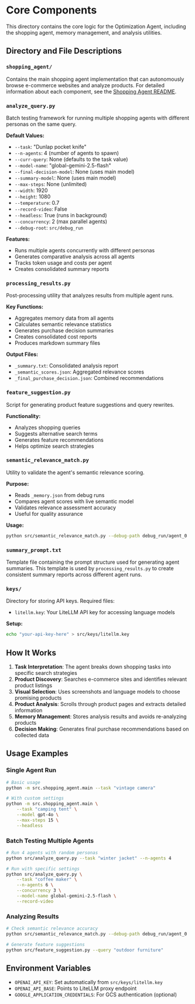 # Core Components

This directory contains the core logic for the Optimization Agent, including the shopping agent, memory management, and analysis utilities.

## Directory and File Descriptions

### `shopping_agent/`
Contains the main shopping agent implementation that can autonomously browse e-commerce websites and analyze products. For detailed information about each component, see the [Shopping Agent README](./shopping_agent/README.md).

### `analyze_query.py`
Batch testing framework for running multiple shopping agents with different personas on the same query.

**Default Values:**
- `--task`: "Dunlap pocket knife"
- `--n-agents`: 4 (number of agents to spawn)
- `--curr-query`: None (defaults to the task value)
- `--model-name`: "global-gemini-2.5-flash"
- `--final-decision-model`: None (uses main model)
- `--summary-model`: None (uses main model)
- `--max-steps`: None (unlimited)
- `--width`: 1920
- `--height`: 1080
- `--temperature`: 0.7
- `--record-video`: False
- `--headless`: True (runs in background)
- `--concurrency`: 2 (max parallel agents)
- `--debug-root`: `src/debug_run`

**Features:**
- Runs multiple agents concurrently with different personas
- Generates comparative analysis across all agents
- Tracks token usage and costs per agent
- Creates consolidated summary reports

### `processing_results.py`
Post-processing utility that analyzes results from multiple agent runs.

**Key Functions:**
- Aggregates memory data from all agents
- Calculates semantic relevance statistics
- Generates purchase decision summaries
- Creates consolidated cost reports
- Produces markdown summary files

**Output Files:**
- `_summary.txt`: Consolidated analysis report
- `_semantic_scores.json`: Aggregated relevance scores
- `_final_purchase_decision.json`: Combined recommendations

### `feature_suggestion.py`
Script for generating product feature suggestions and query rewrites.

**Functionality:**
- Analyzes shopping queries
- Suggests alternative search terms
- Generates feature recommendations
- Helps optimize search strategies

### `semantic_relevance_match.py`
Utility to validate the agent's semantic relevance scoring.

**Purpose:**
- Reads `_memory.json` from debug runs
- Compares agent scores with live semantic model
- Validates relevance assessment accuracy
- Useful for quality assurance

**Usage:**
```bash
python src/semantic_relevance_match.py --debug-path debug_run/agent_0
```

### `summary_prompt.txt`
Template file containing the prompt structure used for generating agent summaries. This template is used by `processing_results.py` to create consistent summary reports across different agent runs.

### `keys/`
Directory for storing API keys. Required files:
- `litellm.key`: Your LiteLLM API key for accessing language models

**Setup:**
```bash
echo "your-api-key-here" > src/keys/litellm.key
```

## How It Works

1. **Task Interpretation**: The agent breaks down shopping tasks into specific search strategies
2. **Product Discovery**: Searches e-commerce sites and identifies relevant product listings
3. **Visual Selection**: Uses screenshots and language models to choose promising products
4. **Product Analysis**: Scrolls through product pages and extracts detailed information
5. **Memory Management**: Stores analysis results and avoids re-analyzing products
6. **Decision Making**: Generates final purchase recommendations based on collected data

## Usage Examples

### Single Agent Run
```bash
# Basic usage
python -m src.shopping_agent.main --task "vintage camera"

# With custom settings
python -m src.shopping_agent.main \
    --task "camping tent" \
    --model gpt-4o \
    --max-steps 15 \
    --headless
```

### Batch Testing Multiple Agents
```bash
# Run 4 agents with random personas
python src/analyze_query.py --task "winter jacket" --n-agents 4

# Run with specific settings
python src/analyze_query.py \
    --task "coffee maker" \
    --n-agents 6 \
    --concurrency 3 \
    --model-name global-gemini-2.5-flash \
    --record-video
```

### Analyzing Results
```bash
# Check semantic relevance accuracy
python src/semantic_relevance_match.py --debug-path debug_run/agent_0

# Generate feature suggestions
python src/feature_suggestion.py --query "outdoor furniture"
```

## Environment Variables

- `OPENAI_API_KEY`: Set automatically from `src/keys/litellm.key`
- `OPENAI_API_BASE`: Points to LiteLLM proxy endpoint
- `GOOGLE_APPLICATION_CREDENTIALS`: For GCS authentication (optional) 
